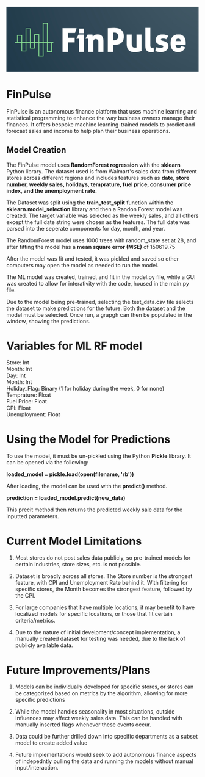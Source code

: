 ![alt text](https://github.com/PAndrewTurner/FinPulse/blob/main/FinPulse%20Logo.jpg?raw=true)

# FinPulse

FinPulse is an autonomous finance platform that uses machine learning and statistical programming to enhance the way business owners manage their finances. It offers bespoke machine learning-trained models to predict and forecast sales and income to help plan their business operations. 

## Model Creation

The FinPulse model uses <b>RandomForest regression</b> with the <b>sklearn</b> Python library. The dataset used is from Walmart's sales data from different stores across different regions and includes features such as <b>date, store number, weekly sales, holidays, temprature, fuel price, consumer price index, and the unemployment rate.</b>

The Dataset was split using the <b>train_test_split</b> function within the <b>sklearn.model_selection</b> library and then a Randon Forest model was created. The target variable was selected as the weekly sales, and all others except the full date string were chosen as the features. The full date was parsed into the seperate components for day, month, and year. 

The RandomForest model uses 1000 trees with random_state set at 28, and after fitting the model has a <b>mean square error (MSE)</b> of 150619.75

After the model was fit and tested, it was pickled and saved so other computers may open the model as needed to run the model.

The ML model was created, trained, and fit in the model.py file, while a GUI was created to allow for interativity with the code, housed in the main.py file.

Due to the model being pre-trained, selecting the test_data.csv file selects the dataset to make predictions for the future. Both the dataset and the model must be selected. Once run, a grapgh can then be populated in the window, showing the predictions.

# Variables for ML RF model

Store: Int<br>
Month: Int<br>
Day: Int<br>
Month: Int<br>
Holiday_Flag: Binary (1 for holiday during the week, 0 for none)<br>
Temprature: Float<br>
Fuel Price: Float<br>
CPI: Float<br>
Unemployment: Float<br>

# Using the Model for Predictions

To use the model, it must be un-pickled using the Python <b>Pickle</b> library. It can be opened via the following:

<b>loaded_model = pickle.load(open(filename, 'rb'))</b><br>

After loading, the model can be used with the <b>predict()</b> method.<br>

<b> prediction = loaded_model.predict(new_data)</b><br>

This precit method then returns the predicted weekly sale data for the inputted parameters.

# Current Model Limitations

1) Most stores do not post sales data publicly, so pre-trained models for certain industries, store sizes, etc. is not possible. 

2) Dataset is broadly across all stores. The Store number is the strongest feature, with CPI and Unemployment Rate behind it. With filtering for specific stores, the Month becomes the strongest feature, followed by the CPI. 

3) For large companies that have multiple locations, it may benefit to have localized models for specific locations, or those that fit certain criteria/metrics.

4) Due to the nature of initial develpment/concept implementation, a manually created dataset for testing was needed, due to the lack of publicly available data.

# Future Improvements/Plans

1) Models can be individually developed for specific stores, or stores can be categorized based on metrics by the algorithm, allowing for more specific predictions

2) While the model handles seasonality in most situations, outside influences may affect weekly sales data. This can be handled with manually inserted flags whenever these events occur.

3) Data could be further drilled down into specific departments as a subset model to create added value

4) Future implementations would seek to add autonomous finance aspects of indepedntly pulling the data and running the models without manual input/interaction.
